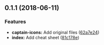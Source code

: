 <a name="0.1.1"></a>
## 0.1.1 (2018-06-11)

### Features

*   **captain-icons:** Add original files ([62a7e24](https://github.com/roalcantara/captain-icons/commit/62a7e24))
*   **index:** Add cheat sheet ([81c178e](https://github.com/roalcantara/captain-icons/commit/81c178e))
